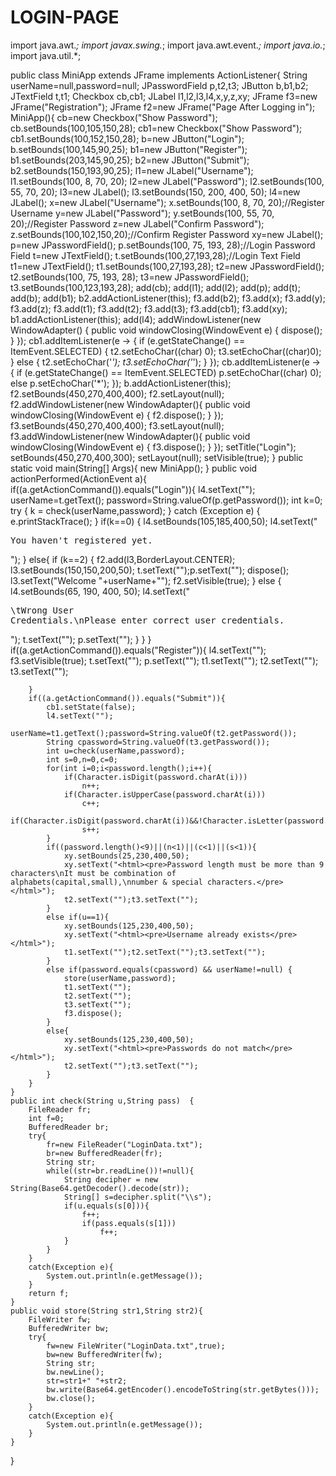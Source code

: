 # LOGIN-PAGE

import java.awt.*;
import javax.swing.*;
import java.awt.event.*;
import java.io.*;
import java.util.*;

public class MiniApp extends JFrame implements ActionListener{
    String userName=null,password=null;
    JPasswordField p,t2,t3;
    JButton b,b1,b2;
    JTextField t,t1;
    Checkbox cb,cb1;
    JLabel l1,l2,l3,l4,x,y,z,xy;
    JFrame f3=new JFrame("Registration");
    JFrame f2=new JFrame("Page After Logging in");
    MiniApp(){
        cb=new Checkbox("Show Password");
        cb.setBounds(100,105,150,28);
        cb1=new Checkbox("Show Password");
        cb1.setBounds(100,152,150,28);
        b=new JButton("Login");
        b.setBounds(100,145,90,25);
        b1=new JButton("Register");
        b1.setBounds(203,145,90,25);
        b2=new JButton("Submit");
        b2.setBounds(150,193,90,25);
        l1=new JLabel("Username");
        l1.setBounds(100, 8, 70, 20);
        l2=new JLabel("Password");
        l2.setBounds(100, 55, 70, 20);
        l3=new JLabel();
        l3.setBounds(150, 200, 400, 50);
        l4=new JLabel();
        x=new JLabel("Username");
        x.setBounds(100, 8, 70, 20);//Register Username
        y=new JLabel("Password");
        y.setBounds(100, 55, 70, 20);//Register Password
        z=new JLabel("Confirm Password");
        z.setBounds(100,102,150,20);//Confirm Register Password
        xy=new JLabel();
        p=new JPasswordField();
        p.setBounds(100, 75, 193, 28);//Login Password Field
        t=new JTextField();
        t.setBounds(100,27,193,28);//Login Text Field
        t1=new JTextField();
        t1.setBounds(100,27,193,28);
        t2=new JPasswordField();
        t2.setBounds(100, 75, 193, 28);
        t3=new JPasswordField();
        t3.setBounds(100,123,193,28);
        add(cb);
        add(l1);
        add(l2);
        add(p);
        add(t);
        add(b);
        add(b1);
        b2.addActionListener(this);
        f3.add(b2);
        f3.add(x);
        f3.add(y);
        f3.add(z);
        f3.add(t1);
        f3.add(t2);
        f3.add(t3);
        f3.add(cb1);
        f3.add(xy);
        b1.addActionListener(this);
        add(l4);
        addWindowListener(new WindowAdapter() {
            public void windowClosing(WindowEvent e) {
                dispose();
            }
        });
        cb1.addItemListener(e -> {
            if (e.getStateChange() == ItemEvent.SELECTED) {
                t2.setEchoChar((char) 0);
                t3.setEchoChar((char)0);
            }
            else {
                t2.setEchoChar('*');
                t3.setEchoChar('*');
            }
        });
        cb.addItemListener(e -> {
            if (e.getStateChange() == ItemEvent.SELECTED)
                p.setEchoChar((char) 0);
            else
                p.setEchoChar('*');
        });
        b.addActionListener(this);
        f2.setBounds(450,270,400,400);
        f2.setLayout(null);
        f2.addWindowListener(new WindowAdapter(){
            public void windowClosing(WindowEvent e) {
                f2.dispose();
            }
        });
        f3.setBounds(450,270,400,400);
        f3.setLayout(null);
        f3.addWindowListener(new WindowAdapter(){
            public void windowClosing(WindowEvent e) {
                f3.dispose();
            }
        });
        setTitle("Login");
        setBounds(450,270,400,300);
        setLayout(null);
        setVisible(true);
    }
    public static void main(String[] Args){
        new MiniApp();
    }
    public void actionPerformed(ActionEvent a){
        if((a.getActionCommand()).equals("Login")){
            l4.setText("");
            userName=t.getText();
            password=String.valueOf(p.getPassword());
			int k=0;
            try {
                k = check(userName,password);
            } catch (Exception e) {
                e.printStackTrace();
            }
            if(k==0) {
                l4.setBounds(105,185,400,50);
                l4.setText("<html><pre>You haven't registered yet.</pre></html>");
            }
            else{
                if (k==2) {
                    f2.add(l3,BorderLayout.CENTER);
				    l3.setBounds(150,150,200,50);
                    t.setText("");p.setText("");
                    dispose();
                    l3.setText("Welcome "+userName+"");
                    f2.setVisible(true);
                }
                else {
                    l4.setBounds(65, 190, 400, 50);
                    l4.setText("<html><pre>\tWrong User Credentials.\nPlease enter correct user credentials.</pre></html>");
					t.setText("");
					p.setText("");
                }
            }
        }
        if((a.getActionCommand()).equals("Register")){
            l4.setText("");
            f3.setVisible(true);
			t.setText("");
			p.setText("");
			t1.setText("");
			t2.setText("");
			t3.setText("");

        }
        if((a.getActionCommand()).equals("Submit")){
			cb1.setState(false);
            l4.setText("");
            userName=t1.getText();password=String.valueOf(t2.getPassword());
            String cpassword=String.valueOf(t3.getPassword());
			int u=check(userName,password);
            int s=0,n=0,c=0;
            for(int i=0;i<password.length();i++){
                if(Character.isDigit(password.charAt(i)))
                    n++;
                if(Character.isUpperCase(password.charAt(i)))
                    c++;
                if(Character.isDigit(password.charAt(i))&&!Character.isLetter(password.charAt(i))&&!Character.isWhitespace(password.charAt(i)))
                    s++;
            }
            if((password.length()<9)||(n<1)||(c<1)||(s<1)){
                xy.setBounds(25,230,400,50);
                xy.setText("<html><pre>Password length must be more than 9 characters\nIt must be combination of alphabets(capital,small),\nnumber & special characters.</pre></html>");
                t2.setText("");t3.setText("");
            }
			else if(u==1){
				xy.setBounds(125,230,400,50);
				xy.setText("<html><pre>Username already exists</pre></html>");
				t1.setText("");t2.setText("");t3.setText("");
			}
            else if(password.equals(cpassword) && userName!=null) {
                store(userName,password);
				t1.setText("");
				t2.setText("");
				t3.setText("");
				f3.dispose();
            }
            else{
                xy.setBounds(125,230,400,50);
                xy.setText("<html><pre>Passwords do not match</pre></html>");
                t2.setText("");t3.setText("");
            }
        }
    }
    public int check(String u,String pass)  {
        FileReader fr;
        int f=0;
        BufferedReader br;
        try{
            fr=new FileReader("LoginData.txt");
            br=new BufferedReader(fr);
            String str;
            while((str=br.readLine())!=null){
				String decipher = new String(Base64.getDecoder().decode(str));
                String[] s=decipher.split("\\s");
                if(u.equals(s[0])){
                    f++;
                    if(pass.equals(s[1]))
                        f++;
                }
            }
        }
        catch(Exception e){
            System.out.println(e.getMessage());
        }
        return f;
    }
    public void store(String str1,String str2){
        FileWriter fw;
        BufferedWriter bw;
        try{
            fw=new FileWriter("LoginData.txt",true);
            bw=new BufferedWriter(fw);
            String str;
            bw.newLine();
            str=str1+" "+str2;
            bw.write(Base64.getEncoder().encodeToString(str.getBytes()));
            bw.close();
        }
        catch(Exception e){
            System.out.println(e.getMessage());
        }
    }
}
